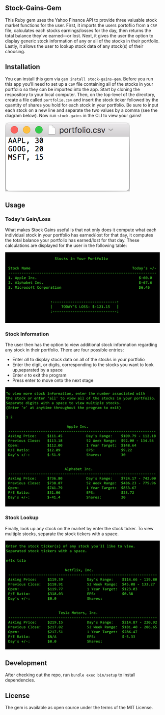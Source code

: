 ## Stock-Gains-Gem

This Ruby gem uses the Yahoo Finance API to provide three valuable stock market functions for the user. First, it imports the users portoflio from a `CSV` file, calculates each stocks earnings/losses for the day, then returns the total balance they've earned—or lost. Next, it gives the user the option to display generic stock information of any or all of the stocks in their portfolio. Lastly, it allows the user to lookup stock data of any stock(s) of their choosing.  

## Installation

You can install this gem via `gem install stock-gains-gem`. Before you run this app you'll need to set up a `CSV` file containing all of the stocks in your portfolio so they can be imported into the app. Start by cloning the respository to your local computer. Then, on the top-level of the directory, create a file called `portfolio.csv` and insert the stock ticker followed by the quantity of shares you hold for each stock in your portfolio. Be sure to input each stock on a new line and separate the two values by a comma (see the diagram below). Now run `stock-gains` in the CLI to view your gains! 

![](screenshots/portfolio_csv.png)

## Usage

### Today's Gain/Loss

What makes Stock Gains useful is that not only does it compute what each individual stock in your portfolio has earned/lost for that day, it computes the total balance your portfolio has earned/lost for that day. These calculations are displayed for the user in the following table:

![](screenshots/portfolio_table.png)

### Stock Information

The user then has the option to view additional stock information regarding any stock in their portfolio. There are four possible entries:

  * Enter *all* to display stock data on all of the stocks in your portfolio
  * Enter the digit, or digits, corresponding to the stocks you want to look up,separated by a space
  * Enter *e* to exit the program
  * Press enter to move onto the next stage 

![](screenshots/portfolio_data.png)

### Stock Lookup

Finally, look up any stock on the market by enter the stock ticker. To view multiple stocks, separate the stock tickers with a space.

![](screenshots/stock_lookup.png)

## Development 
After checking out the repo, run `bundle exec bin/setup` to install dependencies.

## License 

The gem is available as open source under the terms of the MIT License.
